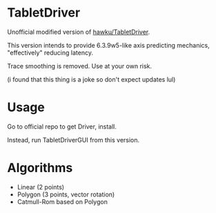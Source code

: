 # TabletDriver

Unofficial modified version of [hawku/TabletDriver](https://github.com/hawku/TabletDriver).

This version intends to provide 6.3.9w5-like axis predicting mechanics, "effectively" reducing latency.

Trace smoothing is removed. Use at your own risk.

(i found that this thing is a joke so don't expect updates lul)

# Usage

Go to official repo to get Driver, install.

Instead, run TabletDriverGUI from this version.

# Algorithms

- Linear (2 points)
- Polygon (3 points, vector rotation)
- Catmull-Rom based on Polygon

